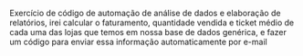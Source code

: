 Exercício de código de automação de análise de dados e elaboração de relatórios, irei calcular o faturamento, quantidade vendida e ticket médio de cada uma das lojas que temos em nossa base de dados genérica, e fazer um código para enviar essa informação automaticamente por e-mail
